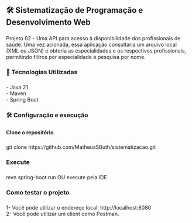 <h2 align="left">🛠 Sistematização de Programação e Desenvolvimento Web</h2>

###

<p align="left">Projeto 02 - Uma API para acesso à disponibilidade dos profissionais de saúde. Uma vez acionada, essa aplicação consultaria um arquivo local (XML ou JSON) e obteria as especialidades e os respectivos profissionais, permitindo filtros por especialidade e pesquisa por nome.</p>

###

<h3 align="left">🚀 Tecnologias Utilizadas</h3>

###

<p align="left">- Java 21<br>- Maven<br>- Spring Boot</p>

###

<h3 align="left">🛠 Configuração e execução</h3>

###

<h4 align="left">Clone o repositório</h4>

###

<p align="left">git clone https://github.com/MatheusSButh/sistematizacao.git</p>

###

<h3 align="left">Execute</h3>

###

<p align="left">mvn spring-boot:run OU execute pela IDE</p>

###

<h3 align="left">Como testar o projeto</h3>

###

<p align="left">1- Você pode utilizar o endereço local: http://localhost:8080 <br>2- Você pode utilizar um client como Postman.</p>

###
